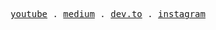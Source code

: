<p align="center">
  <samp>
    <a href="https://www.youtube.com/@tiago.boeing">youtube</a> .
    <a href="https://medium.com/@tiagoboeing">medium</a> .
    <a href="https://dev.to/tiagoboeing">dev.to</a> .
    <a href="https://www.instagram.com/tiagoboeing">instagram</a>
  </samp>
</p>

<p align="center">
<!--START_SECTION:waka-->
<!--END_SECTION:waka-->
</p>

